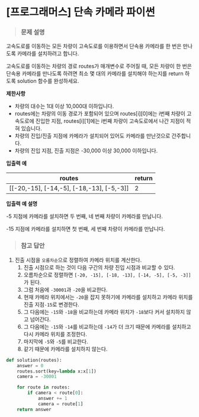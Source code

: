 # [프로그래머스] 단속 카메라 파이썬

> ### 문제 설명

고속도로를 이동하는 모든 차량이 고속도로를 이용하면서 단속용 카메라를 한 번은 만나도록 카메라를 설치하려고 합니다.

고속도로를 이동하는 차량의 경로 routes가 매개변수로 주어질 때, 모든 차량이 한 번은 단속용 카메라를 만나도록 하려면 최소 몇 대의 카메라를 설치해야 하는지를 return 하도록 solution 함수를 완성하세요.

**제한사항**

- 차량의 대수는 1대 이상 10,000대 이하입니다.
- routes에는 차량의 이동 경로가 포함되어 있으며 routes[i][0]에는 i번째 차량이 고속도로에 진입한 지점, routes[i][1]에는 i번째 차량이 고속도로에서 나간 지점이 적혀 있습니다.
- 차량의 진입/진출 지점에 카메라가 설치되어 있어도 카메라를 만난것으로 간주합니다.
- 차량의 진입 지점, 진출 지점은 -30,000 이상 30,000 이하입니다.

**입출력 예**

| routes                                    | return |
| ----------------------------------------- | ------ |
| [[-20,-15], [-14,-5], [-18,-13], [-5,-3]] | 2      |

**입출력 예 설명**

-5 지점에 카메라를 설치하면 두 번째, 네 번째 차량이 카메라를 만납니다.

-15 지점에 카메라를 설치하면 첫 번째, 세 번째 차량이 카메라를 만납니다.

> ### 참고 답안

1. 진출 시점을 `오름차순`으로 정렬하여 카메라 위치를 계산한다.
   1. 진출 시점으로 하는 것이 다음 구간의 차량 진입 시점과 비교할 수 있다.
   2. 오름차순으로 정렬하면 `[-20, -15], [-18, -13], [-14, -5], [-5, -3]]`가 된다.
   3. 그럼 처음에 `-30001`과 `-20`을 비교한다.
   4. 현재 카메라 위치에서는 `-20`을 잡지 못하기에 카메라를 설치하고 카메라 위치를 진출 지점`-15`로 변경한다.
   5. 그 다음에는 `-15`와 `-18`을 비교하는데 카메라 위치가 `-18`보다 커서 설치하지 않고 넘어간다.
   6. 그 다음에는 `-15`와 `-14`를 비교하는데 `-14`가 더 크기 때문에 카메라를 설치하고 다시 카메라 위치를 조정한다.
   7. 마지막에 `-5`와 `-5`를 비교한다.
   8. 같기 때문에 카메라를 설치하지 않는다.

```python
def solution(routes):
    answer = 0
    routes.sort(key=lambda x:x[1])
    camera = -30001

    for route in routes:
        if camera < route[0]:
            answer += 1
            camera = route[1]
    return answer
```

